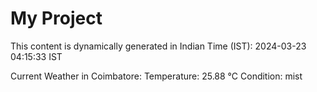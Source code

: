 # My Project

This content is dynamically generated in Indian Time (IST): 2024-03-23 04:15:33 IST


Current Weather in Coimbatore:
Temperature: 25.88 °C
Condition: mist
